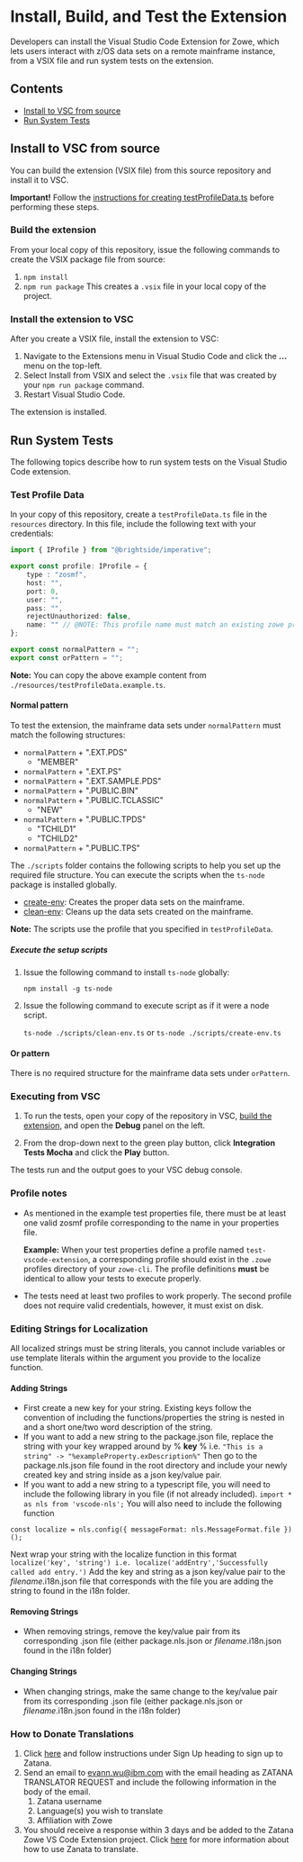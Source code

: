 # Install, Build, and Test the Extension

Developers can install the Visual Studio Code Extension for Zowe, which lets users interact with z/OS data sets on a remote mainframe instance, from a VSIX file and run system tests on the extension.

## Contents

- [Install to VSC from source](#install-to-vsc-from-source)
- [Run System Tests](#run-system-tests)

## Install to VSC from source

You can build the extension (VSIX file) from this source repository and install it to VSC.  

**Important!** Follow the [instructions  for creating testProfileData.ts](#run-system-tests) before performing these steps.

### Build the extension

From your local copy of this repository, issue the following commands to create the VSIX package file from source:

1. `npm install`
2. `npm run package`
   This creates a `.vsix` file in your local copy of the project.

### Install the extension to VSC

After you create a VSIX file, install the extension to VSC:

1. Navigate to the Extensions menu in Visual Studio Code and click the **...** menu on the top-left. 
2. Select Install from VSIX and select the `.vsix` file that was created by your `npm run package` command. 
3. Restart Visual Studio Code.

The extension is installed.

## Run System Tests

The following topics describe how to run system tests on the Visual Studio Code extension.

### Test Profile Data

In your copy of this repository, create a `testProfileData.ts` file in the `resources` directory. In this file, include the following text with your credentials:

```typescript
import { IProfile } from "@brightside/imperative";

export const profile: IProfile = {
    type : "zosmf",
    host: "",
    port: 0,
    user: "",
    pass: "",
    rejectUnauthorized: false,
    name: "" // @NOTE: This profile name must match an existing zowe profile in the ~/.zowe/profiles/zosmf folder
};

export const normalPattern = "";
export const orPattern = "";
```

**Note:** You can copy the above example content from `./resources/testProfileData.example.ts`.

#### Normal pattern

To test the extension, the mainframe data sets under `normalPattern` must match the following structures:

- `normalPattern` + ".EXT.PDS"
  - "MEMBER"
- `normalPattern` + ".EXT.PS"
- `normalPattern` + ".EXT.SAMPLE.PDS"
- `normalPattern` + ".PUBLIC.BIN"
- `normalPattern` + ".PUBLIC.TCLASSIC"
  - "NEW"
- `normalPattern` + ".PUBLIC.TPDS"
  - "TCHILD1"
  - "TCHILD2"
- `normalPattern` + ".PUBLIC.TPS"

The `./scripts` folder contains the following scripts to help you set up the required file structure. You can execute the scripts when the `ts-node` package is installed globally.

- [create-env](/scripts/create-env.ts): Creates the proper data sets on the mainframe.
- [clean-env](/scripts/clean-env.ts): Cleans up the data sets created on the mainframe.

**Note:** The scripts use the profile that you specified in `testProfileData`.

##### Execute the setup scripts

1. Issue the following command to install `ts-node` globally:

    `npm install -g ts-node`

2. Issue the following command to execute script as if it were a node script.

    `ts-node ./scripts/clean-env.ts` or `ts-node ./scripts/create-env.ts`

#### Or pattern

There is no required structure for the mainframe data sets under `orPattern`.

### Executing from VSC

1. To run the tests, open your copy of the repository in VSC, [build the extension](#build-the-extension), and open the **Debug** panel on the left.

2. From the drop-down next to the green play button, click **Integration Tests Mocha** and click the **Play** button.

  The tests run and the output goes to your VSC debug console. 

### Profile notes

- As mentioned in the example test properties file, there must be at least one valid zosmf profile corresponding to the name in your properties file.

  **Example:** When your test properties define a profile named `test-vscode-extension`, a corresponding profile should exist in the `.zowe` profiles directory of your `zowe-cli`. The profile definitions **must** be identical to allow your tests to execute properly.
- The tests need at least two profiles to work properly. The second profile does not require valid credentials, however, it must exist on disk.

### Editing Strings for Localization
All localized strings must be string literals, you cannot include variables or use template literals within the argument you provide to the localize function.

#### Adding Strings
- First create a new key for your string. Existing keys follow the convention of including the functions/properties the string is nested in and a short one/two word description of the string.
- If you want to add a new string to the package.json file, replace the string with your key wrapped around by \% __key__ \% i.e. `"This is a string" -> "%exampleProperty.exDescription%"`
Then go to the package.nls.json file found in the root directory and include your newly created key and string inside as a json key/value pair.
- If you want to add a new string to a typescript file, you will need to include the following library in you file (if not already included). `import * as nls from 'vscode-nls';` You will also need to include the following function
```
const localize = nls.config({ messageFormat: nls.MessageFormat.file })(); 
```
Next wrap your string with the localize function in this format
`localize('key', 'string') i.e. localize('addEntry','Successfully called add entry.')`
Add the key and string as a json key/value pair to the _filename_.i18n.json file that corresponds with the file you are adding the string to found in the i18n folder.

#### Removing Strings
- When removing strings, remove the key/value pair from its corresponding .json file (either package.nls.json or _filename_.i18n.json found in the i18n folder)

#### Changing Strings
- When changing strings, make the same change to the key/value pair from its corresponding .json file (either package.nls.json or _filename_.i18n.json found in the i18n folder)

### How to Donate Translations
1. Click [here](https://translate.zanata.org/?dswid=8786) and follow instructions under Sign Up heading to sign up to Zatana.
2. Send an email to evann.wu@ibm.com with the email heading as ZATANA TRANSLATOR REQUEST and include the following information in the body of the email.
    1. Zatana username
    2. Language(s) you wish to translate
    3. Affiliation with Zowe
3. You should receive a response within 3 days and be added to the Zatana Zowe VS Code Extension project. Click [here](http://docs.zanata.org/en/release/user-guide/translator-guide/) for more information about how to use Zanata to translate.

